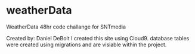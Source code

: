 # weatherData
WeatherData 48hr code challange for SNTmedia

Created by: Daniel DeBolt
I created this site using Cloud9. 
database tables were created using migrations and are visiable within the project.

